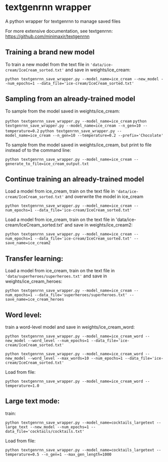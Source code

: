 # textgenrnn wrapper
A python wrapper for textgenrnn to manage saved files

For more extensive documentation, see textgenrnn: https://github.com/minimaxir/textgenrnn

## Training a brand new model

To train a new model from the text file in `'data/ice-cream/IceCream_sorted.txt'` and save in weights/ice_cream:

`python textgenrnn_save_wrapper.py --model_name=ice_cream --new_model --num_epochs=1 --data_file='ice-cream/IceCream_sorted.txt'`

## Sampling from an already-trained model

To sample from the model saved in weights/ice_cream:

`python textgenrnn_save_wrapper.py --model_name=ice_cream`
`python textgenrnn_save_wrapper.py --model_name=ice_cream --n_gen=10 --temperature=0.2`
`python textgenrnn_save_wrapper.py --model_name=ice_cream --n_gen=10 --temperature=0.2 --prefix='Chocolate'`

To sample from the model saved in weights/ice_cream, but print to file instead of to the command line:

`python textgenrnn_save_wrapper.py --model_name=ice_cream --generate_to_file=ice_cream_output.txt`

## Continue training an already-trained model

Load a model from ice_cream, train on the text file in `'data/ice-cream/IceCream_sorted.txt'` and overwrite the model in ice_cream

`python textgenrnn_save_wrapper.py --model_name=ice_cream --num_epochs=1 --data_file='ice-cream/IceCream_sorted.txt'`

Load a model from ice_cream, train on the text file in 'data/ice-cream/IceCream_sorted.txt' and save in weights/ice_cream2:

`python textgenrnn_save_wrapper.py --model_name=ice_cream --num_epochs=1 --data_file='ice-cream/IceCream_sorted.txt' --save_name=ice_cream2`


## Transfer learning: 

Load a model from ice_cream, train on the text file in `'data/superheroes/superheroes.txt'` and save in weights/ice_cream_heroes:

`python textgenrnn_save_wrapper.py --model_name=ice_cream --num_epochs=1 --data_file='superheroes/superheroes.txt' --save_name=ice_cream_heroes`

## Word level:

train a word-level model and save in weights/ice_cream_word:

`python textgenrnn_save_wrapper.py --model_name=ice_cream_word --new_model --word_level --num_epochs=1 --data_file='ice-cream/IceCream_sorted.txt'`

`python textgenrnn_save_wrapper.py --model_name=ice_cream_word --new_model --word_level --max_words=10 --num_epochs=1 --data_file='ice-cream/IceCream_sorted.txt'`

Load from file:

`python textgenrnn_save_wrapper.py --model_name=ice_cream_word --temperature=1.0`

## Large text mode: 

train:

`python textgenrnn_save_wrapper.py --model_name=cocktails_largetext --large_text --new_model --num_epochs=1 --data_file='cocktails/cocktails.txt'`

Load from file:

`python textgenrnn_save_wrapper.py --model_name=cocktails_largetext --temperature=0.5 --n_gen=1 --max_gen_length=1000`
